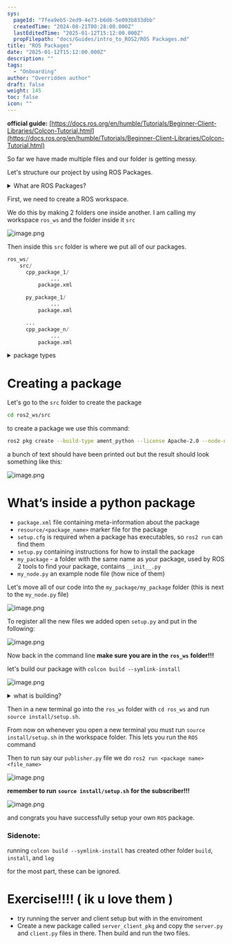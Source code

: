 ```yaml
---
sys:
  pageId: "7fea9eb5-2ed9-4e73-b6d6-5e093b833dbb"
  createdTime: "2024-08-21T00:28:00.000Z"
  lastEditedTime: "2025-01-12T15:12:00.000Z"
  propFilepath: "docs/Guides/intro_to_ROS2/ROS Packages.md"
title: "ROS Packages"
date: "2025-01-12T15:12:00.000Z"
description: ""
tags:
  - "Onboarding"
author: "Overridden author"
draft: false
weight: 145
toc: false
icon: ""
---
```


**official guide:** [https://docs.ros.org/en/humble/Tutorials/Beginner-Client-Libraries/Colcon-Tutorial.html](https://docs.ros.org/en/humble/Tutorials/Beginner-Client-Libraries/Colcon-Tutorial.html)

So far we have made multiple files and our folder is getting messy.

Let's structure our project by using ROS Packages.

<details>

<summary>What are ROS Packages?</summary>

ROS Packages are, as the name implies, packages of code that are highly sharable between ROS developers.

They consist of a folder, `package.xml` file, and source code

```python
      cpp_package_1/
		      ... imagine much code files here ..
          package.xml
```

</details>

First, we need to create a ROS workspace.

We do this by making 2 folders one inside another. I am calling my workspace `ros_ws` and the folder inside it `src`

![image.png](https://prod-files-secure.s3.us-west-2.amazonaws.com/d518164a-d88e-44d1-a4ee-3adb3bd8bce0/70706947-fd18-4537-a67b-e12946812d31/image.png?X-Amz-Algorithm=AWS4-HMAC-SHA256&X-Amz-Content-Sha256=UNSIGNED-PAYLOAD&X-Amz-Credential=ASIAZI2LB46646JKFA5P%2F20250508%2Fus-west-2%2Fs3%2Faws4_request&X-Amz-Date=20250508T070931Z&X-Amz-Expires=3600&X-Amz-Security-Token=IQoJb3JpZ2luX2VjEMf%2F%2F%2F%2F%2F%2F%2F%2F%2F%2FwEaCXVzLXdlc3QtMiJGMEQCIHVNGT81AZ%2F9GbatJH5te%2BN45zdYxjpa9HkpFy13v5ioAiBZayeRnn9PmiSPLUT%2BcYYj4BT5vPiNsMX9VYH0P6dAGSr%2FAwhwEAAaDDYzNzQyMzE4MzgwNSIM65m9n0dR9nXNQaPwKtwDNHLanylYxOW1R%2BWxKvwJHNGgMMZ7QSIIXxBkoHGO4cP8CQdCLO8HF2N2AnjCDwbUMntYu1Tp5FZa9592pTC8z81HfyS6uSqU1ECpU1Fv2Ntl4bxnfbz2nfBQrdbNFxVTFXr3kT4s79yb8X1oTyEaft2zhzdxdU22ue7zDgtqQEMqKUMivHpwZbFwZpWV%2FYG5Y%2F3tL6q0LuInnizf8jOp2bvQI4iJzlCevXEVncPGyLb%2BsZVBE0Bytr7or%2BR8VB7%2Bx7ZF%2FjelFakghqCJtJy9AS5YowuxZjpIRmN5bekddJCuH2JC1sCATGY957OipGNsdBSmEN5w4yTpR8WSJaPM8O2tNxh%2Ffq2JfhuAZRBuhVSmxhRZEvB6%2FjV%2BPmNwt%2FQHKpJYll7OLw38ZUJRN4Kjxjy6%2B4riDzuGB%2FkOLdHM3FlclkGoN4BKnpFCVgXT%2BbPHY%2FOqI2TX%2BBbE%2FGK8RUEI8V23x299bbweyZTU3bRPFfqMvHIMhy9AiHZcp4XlpVQ4n9c38%2FzAqZ%2FJErU5Ypy5nxI1pQnr1f5nnbeT8Yk%2FEgDGW4qLM%2FNywah%2FdjtFT6JLTmK90UX%2FbZ16w78%2BoYuah7x1exUUrwZZ3mPYKUbkzJfly%2FiItooZdFnUHl4wtKzxwAY6pgFdB8s%2BnNBcDrTnrXBP6%2F4px2aX1KVvTIXds%2Fgjj6Sj4mQr0RgAn2ugANvNsxL9uA7Mr2lJoL%2BeO4Y7BhXHWAoR3PX56VfUg5qCCOYdCZ8BrBsE7Q8%2FOEtXHr1hdrM6i9QaKYMT42MMxriJRUltmN8zyo6b1TPNYUf%2BM7WvGzl8Rh4gHtrRIItCpzJTInSnb2Vo9K67EFl7e7gyvvOi0DYcHak4YPbL&X-Amz-Signature=5cc6741511164fc8aa312ba9fd515f0c6a3be0e69db24da831b84422e554c965&X-Amz-SignedHeaders=host&x-id=GetObject)

Then inside this `src` folder is where we put all of our packages.

```python
ros_ws/
    src/
      cpp_package_1/
		      ...
          package.xml

      py_package_1/
		      ...
          package.xml

      ...
      cpp_package_n/
		      ...
          package.xml

```

<details>

<summary>package types</summary>

packages can be either `C++` or python.

the intern file structure is different for each but for this guide we will stick to creating python packages

</details>

# Creating a package

Let's go to the `src` folder to create the package

```bash
cd ros2_ws/src
```

to create a package we use this command:

```bash
ros2 pkg create --build-type ament_python --license Apache-2.0 --node-name my_node my_package
```

a bunch of text should have been printed out but the result should look something like this:

![image.png](https://prod-files-secure.s3.us-west-2.amazonaws.com/d518164a-d88e-44d1-a4ee-3adb3bd8bce0/e6cf1e3f-8512-4a3e-b131-079f800bf3e8/image.png?X-Amz-Algorithm=AWS4-HMAC-SHA256&X-Amz-Content-Sha256=UNSIGNED-PAYLOAD&X-Amz-Credential=ASIAZI2LB46646JKFA5P%2F20250508%2Fus-west-2%2Fs3%2Faws4_request&X-Amz-Date=20250508T070931Z&X-Amz-Expires=3600&X-Amz-Security-Token=IQoJb3JpZ2luX2VjEMf%2F%2F%2F%2F%2F%2F%2F%2F%2F%2FwEaCXVzLXdlc3QtMiJGMEQCIHVNGT81AZ%2F9GbatJH5te%2BN45zdYxjpa9HkpFy13v5ioAiBZayeRnn9PmiSPLUT%2BcYYj4BT5vPiNsMX9VYH0P6dAGSr%2FAwhwEAAaDDYzNzQyMzE4MzgwNSIM65m9n0dR9nXNQaPwKtwDNHLanylYxOW1R%2BWxKvwJHNGgMMZ7QSIIXxBkoHGO4cP8CQdCLO8HF2N2AnjCDwbUMntYu1Tp5FZa9592pTC8z81HfyS6uSqU1ECpU1Fv2Ntl4bxnfbz2nfBQrdbNFxVTFXr3kT4s79yb8X1oTyEaft2zhzdxdU22ue7zDgtqQEMqKUMivHpwZbFwZpWV%2FYG5Y%2F3tL6q0LuInnizf8jOp2bvQI4iJzlCevXEVncPGyLb%2BsZVBE0Bytr7or%2BR8VB7%2Bx7ZF%2FjelFakghqCJtJy9AS5YowuxZjpIRmN5bekddJCuH2JC1sCATGY957OipGNsdBSmEN5w4yTpR8WSJaPM8O2tNxh%2Ffq2JfhuAZRBuhVSmxhRZEvB6%2FjV%2BPmNwt%2FQHKpJYll7OLw38ZUJRN4Kjxjy6%2B4riDzuGB%2FkOLdHM3FlclkGoN4BKnpFCVgXT%2BbPHY%2FOqI2TX%2BBbE%2FGK8RUEI8V23x299bbweyZTU3bRPFfqMvHIMhy9AiHZcp4XlpVQ4n9c38%2FzAqZ%2FJErU5Ypy5nxI1pQnr1f5nnbeT8Yk%2FEgDGW4qLM%2FNywah%2FdjtFT6JLTmK90UX%2FbZ16w78%2BoYuah7x1exUUrwZZ3mPYKUbkzJfly%2FiItooZdFnUHl4wtKzxwAY6pgFdB8s%2BnNBcDrTnrXBP6%2F4px2aX1KVvTIXds%2Fgjj6Sj4mQr0RgAn2ugANvNsxL9uA7Mr2lJoL%2BeO4Y7BhXHWAoR3PX56VfUg5qCCOYdCZ8BrBsE7Q8%2FOEtXHr1hdrM6i9QaKYMT42MMxriJRUltmN8zyo6b1TPNYUf%2BM7WvGzl8Rh4gHtrRIItCpzJTInSnb2Vo9K67EFl7e7gyvvOi0DYcHak4YPbL&X-Amz-Signature=75c1b442d91ae2259fe654cb49e4973893df53e9cd467be4826abe254c91e5b4&X-Amz-SignedHeaders=host&x-id=GetObject)

# What’s inside a python package

- `package.xml` file containing meta-information about the package
- `resource/<package_name>` marker file for the package
- `setup.cfg` is required when a package has executables, so `ros2 run` can find them
- `setup.py` containing instructions for how to install the package
- `my_package` - a folder with the same name as your package, used by ROS 2 tools to find your package, contains `__init__.py`
- `my_node.py` an example node file (how nice of them)

Let's move all of our code into the `my_package/my_package` folder (this is next to the `my_node.py` file)

![image.png](https://prod-files-secure.s3.us-west-2.amazonaws.com/d518164a-d88e-44d1-a4ee-3adb3bd8bce0/9ce58f11-0da9-4d3e-b86d-506a9685d378/image.png?X-Amz-Algorithm=AWS4-HMAC-SHA256&X-Amz-Content-Sha256=UNSIGNED-PAYLOAD&X-Amz-Credential=ASIAZI2LB46646JKFA5P%2F20250508%2Fus-west-2%2Fs3%2Faws4_request&X-Amz-Date=20250508T070931Z&X-Amz-Expires=3600&X-Amz-Security-Token=IQoJb3JpZ2luX2VjEMf%2F%2F%2F%2F%2F%2F%2F%2F%2F%2FwEaCXVzLXdlc3QtMiJGMEQCIHVNGT81AZ%2F9GbatJH5te%2BN45zdYxjpa9HkpFy13v5ioAiBZayeRnn9PmiSPLUT%2BcYYj4BT5vPiNsMX9VYH0P6dAGSr%2FAwhwEAAaDDYzNzQyMzE4MzgwNSIM65m9n0dR9nXNQaPwKtwDNHLanylYxOW1R%2BWxKvwJHNGgMMZ7QSIIXxBkoHGO4cP8CQdCLO8HF2N2AnjCDwbUMntYu1Tp5FZa9592pTC8z81HfyS6uSqU1ECpU1Fv2Ntl4bxnfbz2nfBQrdbNFxVTFXr3kT4s79yb8X1oTyEaft2zhzdxdU22ue7zDgtqQEMqKUMivHpwZbFwZpWV%2FYG5Y%2F3tL6q0LuInnizf8jOp2bvQI4iJzlCevXEVncPGyLb%2BsZVBE0Bytr7or%2BR8VB7%2Bx7ZF%2FjelFakghqCJtJy9AS5YowuxZjpIRmN5bekddJCuH2JC1sCATGY957OipGNsdBSmEN5w4yTpR8WSJaPM8O2tNxh%2Ffq2JfhuAZRBuhVSmxhRZEvB6%2FjV%2BPmNwt%2FQHKpJYll7OLw38ZUJRN4Kjxjy6%2B4riDzuGB%2FkOLdHM3FlclkGoN4BKnpFCVgXT%2BbPHY%2FOqI2TX%2BBbE%2FGK8RUEI8V23x299bbweyZTU3bRPFfqMvHIMhy9AiHZcp4XlpVQ4n9c38%2FzAqZ%2FJErU5Ypy5nxI1pQnr1f5nnbeT8Yk%2FEgDGW4qLM%2FNywah%2FdjtFT6JLTmK90UX%2FbZ16w78%2BoYuah7x1exUUrwZZ3mPYKUbkzJfly%2FiItooZdFnUHl4wtKzxwAY6pgFdB8s%2BnNBcDrTnrXBP6%2F4px2aX1KVvTIXds%2Fgjj6Sj4mQr0RgAn2ugANvNsxL9uA7Mr2lJoL%2BeO4Y7BhXHWAoR3PX56VfUg5qCCOYdCZ8BrBsE7Q8%2FOEtXHr1hdrM6i9QaKYMT42MMxriJRUltmN8zyo6b1TPNYUf%2BM7WvGzl8Rh4gHtrRIItCpzJTInSnb2Vo9K67EFl7e7gyvvOi0DYcHak4YPbL&X-Amz-Signature=ea14abaad892a50764130a2a6a5c9cd80ba66fe19140bd271787a5ff1c4eedc4&X-Amz-SignedHeaders=host&x-id=GetObject)

To register all the new files we added open `setup.py` and put in the following:

![image.png](https://prod-files-secure.s3.us-west-2.amazonaws.com/d518164a-d88e-44d1-a4ee-3adb3bd8bce0/1cd7c262-4cae-4496-9d75-c178537d24a2/image.png?X-Amz-Algorithm=AWS4-HMAC-SHA256&X-Amz-Content-Sha256=UNSIGNED-PAYLOAD&X-Amz-Credential=ASIAZI2LB46646JKFA5P%2F20250508%2Fus-west-2%2Fs3%2Faws4_request&X-Amz-Date=20250508T070931Z&X-Amz-Expires=3600&X-Amz-Security-Token=IQoJb3JpZ2luX2VjEMf%2F%2F%2F%2F%2F%2F%2F%2F%2F%2FwEaCXVzLXdlc3QtMiJGMEQCIHVNGT81AZ%2F9GbatJH5te%2BN45zdYxjpa9HkpFy13v5ioAiBZayeRnn9PmiSPLUT%2BcYYj4BT5vPiNsMX9VYH0P6dAGSr%2FAwhwEAAaDDYzNzQyMzE4MzgwNSIM65m9n0dR9nXNQaPwKtwDNHLanylYxOW1R%2BWxKvwJHNGgMMZ7QSIIXxBkoHGO4cP8CQdCLO8HF2N2AnjCDwbUMntYu1Tp5FZa9592pTC8z81HfyS6uSqU1ECpU1Fv2Ntl4bxnfbz2nfBQrdbNFxVTFXr3kT4s79yb8X1oTyEaft2zhzdxdU22ue7zDgtqQEMqKUMivHpwZbFwZpWV%2FYG5Y%2F3tL6q0LuInnizf8jOp2bvQI4iJzlCevXEVncPGyLb%2BsZVBE0Bytr7or%2BR8VB7%2Bx7ZF%2FjelFakghqCJtJy9AS5YowuxZjpIRmN5bekddJCuH2JC1sCATGY957OipGNsdBSmEN5w4yTpR8WSJaPM8O2tNxh%2Ffq2JfhuAZRBuhVSmxhRZEvB6%2FjV%2BPmNwt%2FQHKpJYll7OLw38ZUJRN4Kjxjy6%2B4riDzuGB%2FkOLdHM3FlclkGoN4BKnpFCVgXT%2BbPHY%2FOqI2TX%2BBbE%2FGK8RUEI8V23x299bbweyZTU3bRPFfqMvHIMhy9AiHZcp4XlpVQ4n9c38%2FzAqZ%2FJErU5Ypy5nxI1pQnr1f5nnbeT8Yk%2FEgDGW4qLM%2FNywah%2FdjtFT6JLTmK90UX%2FbZ16w78%2BoYuah7x1exUUrwZZ3mPYKUbkzJfly%2FiItooZdFnUHl4wtKzxwAY6pgFdB8s%2BnNBcDrTnrXBP6%2F4px2aX1KVvTIXds%2Fgjj6Sj4mQr0RgAn2ugANvNsxL9uA7Mr2lJoL%2BeO4Y7BhXHWAoR3PX56VfUg5qCCOYdCZ8BrBsE7Q8%2FOEtXHr1hdrM6i9QaKYMT42MMxriJRUltmN8zyo6b1TPNYUf%2BM7WvGzl8Rh4gHtrRIItCpzJTInSnb2Vo9K67EFl7e7gyvvOi0DYcHak4YPbL&X-Amz-Signature=9c99806b2a91df429b7ca23a77262a17e75bc8d8a5992b77222bb6fde4a40998&X-Amz-SignedHeaders=host&x-id=GetObject)

Now back in the command line **make sure you are in the** **`ros_ws`** **folder!!!**

let's build our package with `colcon build --symlink-install`

![image.png](https://prod-files-secure.s3.us-west-2.amazonaws.com/d518164a-d88e-44d1-a4ee-3adb3bd8bce0/2f2a0d27-b173-48fd-b189-5f5c0ce65619/image.png?X-Amz-Algorithm=AWS4-HMAC-SHA256&X-Amz-Content-Sha256=UNSIGNED-PAYLOAD&X-Amz-Credential=ASIAZI2LB46646JKFA5P%2F20250508%2Fus-west-2%2Fs3%2Faws4_request&X-Amz-Date=20250508T070931Z&X-Amz-Expires=3600&X-Amz-Security-Token=IQoJb3JpZ2luX2VjEMf%2F%2F%2F%2F%2F%2F%2F%2F%2F%2FwEaCXVzLXdlc3QtMiJGMEQCIHVNGT81AZ%2F9GbatJH5te%2BN45zdYxjpa9HkpFy13v5ioAiBZayeRnn9PmiSPLUT%2BcYYj4BT5vPiNsMX9VYH0P6dAGSr%2FAwhwEAAaDDYzNzQyMzE4MzgwNSIM65m9n0dR9nXNQaPwKtwDNHLanylYxOW1R%2BWxKvwJHNGgMMZ7QSIIXxBkoHGO4cP8CQdCLO8HF2N2AnjCDwbUMntYu1Tp5FZa9592pTC8z81HfyS6uSqU1ECpU1Fv2Ntl4bxnfbz2nfBQrdbNFxVTFXr3kT4s79yb8X1oTyEaft2zhzdxdU22ue7zDgtqQEMqKUMivHpwZbFwZpWV%2FYG5Y%2F3tL6q0LuInnizf8jOp2bvQI4iJzlCevXEVncPGyLb%2BsZVBE0Bytr7or%2BR8VB7%2Bx7ZF%2FjelFakghqCJtJy9AS5YowuxZjpIRmN5bekddJCuH2JC1sCATGY957OipGNsdBSmEN5w4yTpR8WSJaPM8O2tNxh%2Ffq2JfhuAZRBuhVSmxhRZEvB6%2FjV%2BPmNwt%2FQHKpJYll7OLw38ZUJRN4Kjxjy6%2B4riDzuGB%2FkOLdHM3FlclkGoN4BKnpFCVgXT%2BbPHY%2FOqI2TX%2BBbE%2FGK8RUEI8V23x299bbweyZTU3bRPFfqMvHIMhy9AiHZcp4XlpVQ4n9c38%2FzAqZ%2FJErU5Ypy5nxI1pQnr1f5nnbeT8Yk%2FEgDGW4qLM%2FNywah%2FdjtFT6JLTmK90UX%2FbZ16w78%2BoYuah7x1exUUrwZZ3mPYKUbkzJfly%2FiItooZdFnUHl4wtKzxwAY6pgFdB8s%2BnNBcDrTnrXBP6%2F4px2aX1KVvTIXds%2Fgjj6Sj4mQr0RgAn2ugANvNsxL9uA7Mr2lJoL%2BeO4Y7BhXHWAoR3PX56VfUg5qCCOYdCZ8BrBsE7Q8%2FOEtXHr1hdrM6i9QaKYMT42MMxriJRUltmN8zyo6b1TPNYUf%2BM7WvGzl8Rh4gHtrRIItCpzJTInSnb2Vo9K67EFl7e7gyvvOi0DYcHak4YPbL&X-Amz-Signature=bf430844a913e6c8aaf259f2262718511bed5ad9d173bde1e87b922d59a6e724&X-Amz-SignedHeaders=host&x-id=GetObject)

<details>

<summary>what is building?</summary>

if you are a CS major at Rose-Hulman you will learn the answer to this in CSSE132

but TLDR; is it combines all the code files into one program that can be run easily 

</details>

Then in a new terminal go into the `ros_ws` folder with `cd ros_ws` and run `source install/setup.sh`. 

From now on whenever you open a new terminal you must run `source install/setup.sh` in the workspace folder. This lets you run the `ROS` command

Then to run say our `publisher.py` file we do `ros2 run <package name> <file_name>`

![image.png](https://prod-files-secure.s3.us-west-2.amazonaws.com/d518164a-d88e-44d1-a4ee-3adb3bd8bce0/4f4b1219-3a44-4632-aa0a-ce3471699f59/image.png?X-Amz-Algorithm=AWS4-HMAC-SHA256&X-Amz-Content-Sha256=UNSIGNED-PAYLOAD&X-Amz-Credential=ASIAZI2LB46646JKFA5P%2F20250508%2Fus-west-2%2Fs3%2Faws4_request&X-Amz-Date=20250508T070931Z&X-Amz-Expires=3600&X-Amz-Security-Token=IQoJb3JpZ2luX2VjEMf%2F%2F%2F%2F%2F%2F%2F%2F%2F%2FwEaCXVzLXdlc3QtMiJGMEQCIHVNGT81AZ%2F9GbatJH5te%2BN45zdYxjpa9HkpFy13v5ioAiBZayeRnn9PmiSPLUT%2BcYYj4BT5vPiNsMX9VYH0P6dAGSr%2FAwhwEAAaDDYzNzQyMzE4MzgwNSIM65m9n0dR9nXNQaPwKtwDNHLanylYxOW1R%2BWxKvwJHNGgMMZ7QSIIXxBkoHGO4cP8CQdCLO8HF2N2AnjCDwbUMntYu1Tp5FZa9592pTC8z81HfyS6uSqU1ECpU1Fv2Ntl4bxnfbz2nfBQrdbNFxVTFXr3kT4s79yb8X1oTyEaft2zhzdxdU22ue7zDgtqQEMqKUMivHpwZbFwZpWV%2FYG5Y%2F3tL6q0LuInnizf8jOp2bvQI4iJzlCevXEVncPGyLb%2BsZVBE0Bytr7or%2BR8VB7%2Bx7ZF%2FjelFakghqCJtJy9AS5YowuxZjpIRmN5bekddJCuH2JC1sCATGY957OipGNsdBSmEN5w4yTpR8WSJaPM8O2tNxh%2Ffq2JfhuAZRBuhVSmxhRZEvB6%2FjV%2BPmNwt%2FQHKpJYll7OLw38ZUJRN4Kjxjy6%2B4riDzuGB%2FkOLdHM3FlclkGoN4BKnpFCVgXT%2BbPHY%2FOqI2TX%2BBbE%2FGK8RUEI8V23x299bbweyZTU3bRPFfqMvHIMhy9AiHZcp4XlpVQ4n9c38%2FzAqZ%2FJErU5Ypy5nxI1pQnr1f5nnbeT8Yk%2FEgDGW4qLM%2FNywah%2FdjtFT6JLTmK90UX%2FbZ16w78%2BoYuah7x1exUUrwZZ3mPYKUbkzJfly%2FiItooZdFnUHl4wtKzxwAY6pgFdB8s%2BnNBcDrTnrXBP6%2F4px2aX1KVvTIXds%2Fgjj6Sj4mQr0RgAn2ugANvNsxL9uA7Mr2lJoL%2BeO4Y7BhXHWAoR3PX56VfUg5qCCOYdCZ8BrBsE7Q8%2FOEtXHr1hdrM6i9QaKYMT42MMxriJRUltmN8zyo6b1TPNYUf%2BM7WvGzl8Rh4gHtrRIItCpzJTInSnb2Vo9K67EFl7e7gyvvOi0DYcHak4YPbL&X-Amz-Signature=1734ccacf037022541f5a08b079717913407eeff704f0f0ef9e137f64e6eb979&X-Amz-SignedHeaders=host&x-id=GetObject)

**remember to run** **`source install/setup.sh`** **for the subscriber!!!**

![image.png](https://prod-files-secure.s3.us-west-2.amazonaws.com/d518164a-d88e-44d1-a4ee-3adb3bd8bce0/02121119-dad4-49ec-8356-c956108b4243/image.png?X-Amz-Algorithm=AWS4-HMAC-SHA256&X-Amz-Content-Sha256=UNSIGNED-PAYLOAD&X-Amz-Credential=ASIAZI2LB46646JKFA5P%2F20250508%2Fus-west-2%2Fs3%2Faws4_request&X-Amz-Date=20250508T070931Z&X-Amz-Expires=3600&X-Amz-Security-Token=IQoJb3JpZ2luX2VjEMf%2F%2F%2F%2F%2F%2F%2F%2F%2F%2FwEaCXVzLXdlc3QtMiJGMEQCIHVNGT81AZ%2F9GbatJH5te%2BN45zdYxjpa9HkpFy13v5ioAiBZayeRnn9PmiSPLUT%2BcYYj4BT5vPiNsMX9VYH0P6dAGSr%2FAwhwEAAaDDYzNzQyMzE4MzgwNSIM65m9n0dR9nXNQaPwKtwDNHLanylYxOW1R%2BWxKvwJHNGgMMZ7QSIIXxBkoHGO4cP8CQdCLO8HF2N2AnjCDwbUMntYu1Tp5FZa9592pTC8z81HfyS6uSqU1ECpU1Fv2Ntl4bxnfbz2nfBQrdbNFxVTFXr3kT4s79yb8X1oTyEaft2zhzdxdU22ue7zDgtqQEMqKUMivHpwZbFwZpWV%2FYG5Y%2F3tL6q0LuInnizf8jOp2bvQI4iJzlCevXEVncPGyLb%2BsZVBE0Bytr7or%2BR8VB7%2Bx7ZF%2FjelFakghqCJtJy9AS5YowuxZjpIRmN5bekddJCuH2JC1sCATGY957OipGNsdBSmEN5w4yTpR8WSJaPM8O2tNxh%2Ffq2JfhuAZRBuhVSmxhRZEvB6%2FjV%2BPmNwt%2FQHKpJYll7OLw38ZUJRN4Kjxjy6%2B4riDzuGB%2FkOLdHM3FlclkGoN4BKnpFCVgXT%2BbPHY%2FOqI2TX%2BBbE%2FGK8RUEI8V23x299bbweyZTU3bRPFfqMvHIMhy9AiHZcp4XlpVQ4n9c38%2FzAqZ%2FJErU5Ypy5nxI1pQnr1f5nnbeT8Yk%2FEgDGW4qLM%2FNywah%2FdjtFT6JLTmK90UX%2FbZ16w78%2BoYuah7x1exUUrwZZ3mPYKUbkzJfly%2FiItooZdFnUHl4wtKzxwAY6pgFdB8s%2BnNBcDrTnrXBP6%2F4px2aX1KVvTIXds%2Fgjj6Sj4mQr0RgAn2ugANvNsxL9uA7Mr2lJoL%2BeO4Y7BhXHWAoR3PX56VfUg5qCCOYdCZ8BrBsE7Q8%2FOEtXHr1hdrM6i9QaKYMT42MMxriJRUltmN8zyo6b1TPNYUf%2BM7WvGzl8Rh4gHtrRIItCpzJTInSnb2Vo9K67EFl7e7gyvvOi0DYcHak4YPbL&X-Amz-Signature=967e74503c99fe080f0f925adae380fc86a12f097fb6b040969c816278fb82e1&X-Amz-SignedHeaders=host&x-id=GetObject)

and congrats you have successfully setup your own `ROS` package.

### Sidenote:

running `colcon build --symlink-install` has created other folder `build`, `install`, and `log`

for the most part, these can be ignored.

# Exercise!!!! ( ik u love them )

- try running the server and client setup but with in the enviroment
- Create a new package called `server_client_pkg` and copy the `server.py` and `client.py` files in there. Then build and run the two files.
